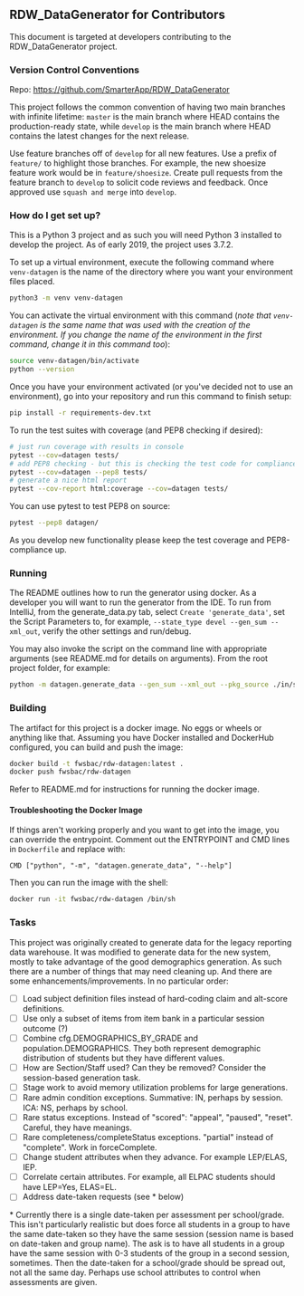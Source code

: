 ## RDW_DataGenerator for Contributors

This document is targeted at developers contributing to the RDW_DataGenerator project.

### Version Control Conventions
Repo: https://github.com/SmarterApp/RDW_DataGenerator

This project follows the common convention of having two main branches with infinite lifetime: `master` is the main
branch where HEAD contains the production-ready state, while `develop` is the main branch where HEAD contains the 
latest changes for the next release.
 
Use feature branches off of `develop` for all new features. Use a prefix of `feature/` to highlight those branches.
For example, the new shoesize feature work would be in `feature/shoesize`. Create pull requests from the feature
branch to `develop` to solicit code reviews and feedback. Once approved use `squash and merge` into `develop`.


### How do I get set up?
This is a Python 3 project and as such you will need Python 3 installed to develop the project.
As of early 2019, the project uses 3.7.2.

To set up a virtual environment, execute the following command where `venv-datagen` is the name of the directory where you want your environment files placed.
```bash
python3 -m venv venv-datagen
```

You can activate the virtual environment with this command (_note that `venv-datagen` is the same name that was used with the creation of the environment. If you change the name of the environment in the first command, change it in this command too_):
```bash
source venv-datagen/bin/activate
python --version
```

Once you have your environment activated (or you've decided not to use an environment), go into your repository and run this command to finish setup:
```bash
pip install -r requirements-dev.txt
```

To run the test suites with coverage (and PEP8 checking if desired):
```bash
# just run coverage with results in console
pytest --cov=datagen tests/
# add PEP8 checking - but this is checking the test code for compliance
pytest --cov=datagen --pep8 tests/
# generate a nice html report
pytest --cov-report html:coverage --cov=datagen tests/
```

You can use pytest to test PEP8 on source:
```bash
pytest --pep8 datagen/
```

As you develop new functionality please keep the test coverage and PEP8-compliance up.

### Running

The README outlines how to run the generator using docker. As a developer you will want to run the generator from
the IDE. To run from IntelliJ, from the generate_data.py tab, select `Create 'generate_data'`, set the Script
Parameters to, for example, `--state_type devel --gen_sum --xml_out`, verify the other settings and run/debug.

You may also invoke the script on the command line with appropriate arguments (see README.md for details on arguments).
From the root project folder, for example:
```bash
python -m datagen.generate_data --gen_sum --xml_out --pkg_source ./in/src/*.ELPAC.csv --hier_source ./in/pern.csv
```


### Building

The artifact for this project is a docker image. No eggs or wheels or anything like that.
Assuming you have Docker installed and DockerHub configured, you can build and push the image:
```bash
docker build -t fwsbac/rdw-datagen:latest .
docker push fwsbac/rdw-datagen
```

Refer to README.md for instructions for running the docker image.

#### Troubleshooting the Docker Image
If things aren't working properly and you want to get into the image, you can override the entrypoint. Comment out the
ENTRYPOINT and CMD lines in `Dockerfile` and replace with:
```
CMD ["python", "-m", "datagen.generate_data", "--help"]
```
Then you can run the image with the shell:
```bash
docker run -it fwsbac/rdw-datagen /bin/sh
```


### Tasks
This project was originally created to generate data for the legacy reporting data warehouse. It was modified to 
generate data for the new system, mostly to take advantage of the good demographics generation. As such there are a 
number of things that may need cleaning up. And there are some enhancements/improvements. In no particular order:

 - [ ] Load subject definition files instead of hard-coding claim and alt-score definitions.
 - [ ] Use only a subset of items from item bank in a particular session outcome (?)
 - [ ] Combine cfg.DEMOGRAPHICS_BY_GRADE and population.DEMOGRAPHICS. They both represent demographic distribution of
 students but they have different values.
 - [ ] How are Section/Staff used? Can they be removed? Consider the session-based generation task.
 - [ ] Stage work to avoid memory utilization problems for large generations.
 - [ ] Rare admin condition exceptions. Summative: IN, perhaps by session. ICA: NS, perhaps by school.
 - [ ] Rare status exceptions. Instead of "scored": "appeal", "paused", "reset". Careful, they have meanings.
 - [ ] Rare completeness/completeStatus exceptions. "partial" instead of "complete". Work in forceComplete.
 - [ ] Change student attributes when they advance. For example LEP/ELAS, IEP.
 - [ ] Correlate certain attributes. For example, all ELPAC students should have LEP=Yes, ELAS=EL.
 - [ ] Address date-taken requests (see \* below)

\* Currently there is a single date-taken per assessment per school/grade. This isn't particularly realistic but does
force all students in a group to have the same date-taken so they have the same session (session name is based on
date-taken and group name). The ask is to have all students in a group have the same session with 0-3 students of the
group in a second session, sometimes. Then the date-taken for a school/grade should be spread out, not all the same day.
Perhaps use school attributes to control when assessments are given.
